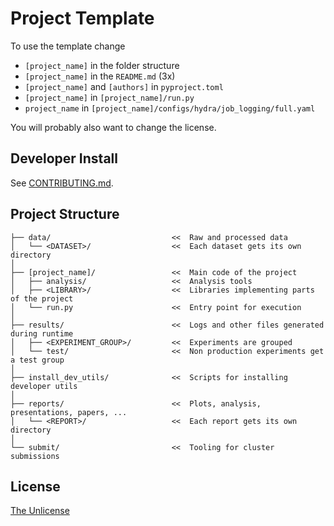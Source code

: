 # Project Template

To use the template change
* `[project_name]` in the folder structure
* `[project_name]` in the `README.md` (3x)
* `[project_name]` and `[authors]` in `pyproject.toml`
* `[project_name]` in `[project_name]/run.py`
* `project_name` in `[project_name]/configs/hydra/job_logging/full.yaml`

You will probably also want to change the license.

## Developer Install

See [CONTRIBUTING.md](CONTRIBUTING.md).

## Project Structure

```
├── data/                           <<  Raw and processed data
│   └── <DATASET>/                  <<  Each dataset gets its own directory
│
├── [project_name]/                 <<  Main code of the project
│   ├── analysis/                   <<  Analysis tools
│   ├── <LIBRARY>/                  <<  Libraries implementing parts of the project
│   └── run.py                      <<  Entry point for execution
│
├── results/                        <<  Logs and other files generated during runtime
│   ├── <EXPERIMENT_GROUP>/         <<  Experiments are grouped
│   └── test/                       <<  Non production experiments get a test group
│
├── install_dev_utils/              <<  Scripts for installing developer utils
│
├── reports/                        <<  Plots, analysis, presentations, papers, ...
│   └── <REPORT>/                   <<  Each report gets its own directory
│
└── submit/                         <<  Tooling for cluster submissions
```

## License

[The Unlicense](LICENSE)
